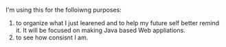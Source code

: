 I'm using this for the folloiwng purposes:
  1. to organize what I just learened and to help my future self better remind it. It will be focused on making Java based Web appliations.
  2. to see how consisnt I am.

<!--2025/Jan/09: Spring MVC - thymeleaf grammar & MessageSource
2025/Jan/10: Spring MVC - Error Code and Message - BindingFailure
2025/Jan/11: Spring MVC - Bean Validation
2025/Jan/12: Spring MVC - Servlet Filter
2025/Jan/13: Spring MVC - Servlet
2025/Jan/14: Spring MVC - Error Page in HTML & for API
2025/Jan/15: Spring MVC - ExceptionHandler & ControllerAdvice
2025/Jan/16: Spring MVC - Uploading files
2025/Jan/17: Spring - OOP & SOLID principles
2025/Jan/18: Spring - Spring Bean, @ComponentScan, @Autowired
2025/Jan/19: Spring - Constructor/Setter/Field Injetion, @Qualifier, @Primary
2025/Jan/20: Spring - Bean Scope: request
2025/Jan/21: JPA - why JPA
2025/Jan/22: JPA - Persistence Context
2025/Jan/23: JPA - Persistence Context:Flush matches persistence context and DB.
2025/Jan/24: JPA - Mapping
2025/Jan/25: JPA - Mapping: Sequence
2025/jan/26: JPA - examples
2025/Jan/27: JPA - OnetoMany ManytoMany ManytoMany
2025/Jan/28: JPA - FetchType.LAZY
2025/Jan/29: JPA - JPQL
2025/Jan/30: JPA - FetchJoin
2025/Jan/31: JPA - bulk query and batchsize
2025/Feb/1: Spring MVC - ResponseBody, RestController(Controller + ResonseBody), PathVariable
2025/Feb/2 : JPA - Entities are identified by their @Id in persistence context. Therefore, same instance will be returned in Persistence Context(isEqualto-test will be passed).
2025/Feb/3 : JPA - Bidirectional Relationship
2025/Feb/4 : JPA - Practice: Reository - @Repository @RequiredArgsConstructor
                             Entity - @Entity @Getter for class. @Id/@eneratedValue/@ManyToOne,@JoinColumn(name= "item_id") for an attribute (private Item item, for example).
2025/Feb/5 : JPA - @Valid & BindingResult
2025/Feb/6 : JPA - Merge (Don't use it. Use 'Dirty Chekcing', instead)
2025/Feb/7 : JPA - When updating data of an Entity, make and use DTO as a parameter for an updating method. Don't use/expose Entity in the updating method.
2025/Feb/8 : SpringBoot - Project: Golden Kimchi started
2025/Feb/14 : Python : Data Structure - List(Array), Stack, Que, LinkedList
2025/Feb/15 : Python : Data Structure - HashMap, Binary Tree, Heap
2025/Feb/16 : Python : Data Structure - Binary Search Tree
2025/Feb/17 : Python : AVL Tree, Black and Red Tree
2025/Feb/19 : Golden Kimchi - Built connection to Binance API (for automatic trading, and price info) & X API (for # of being mentioned data for some keywords in trading) .
2025/Feb/20 : Golden Kimchi - Refactored
2025/Feb/23 : Golden Kimchi - Working on Google Login: I'm redirected to google-log-in page even when I select my google-account.
2025/Feb/25 : Golden Kimchi - added favorite coin list
2025/Feb/28 : Golden Kimchi - Decided to use google trend instead of mentions in X
2026/Mar/1  : Golden Kimchi - Still working on contrarian indicator (google trend) work.
2026/Mar/2~6 : Golden Kimchi - Still..
2026/Mar/7 : Golden Kimchi - decided to use html provided by google trend
2026/Mar/8~9 : C.S Study - Network
2026/Mar/11 : C.S Study - Network
2026/Mar/12 : Golden Kimchi - Put google-trend (automatically updating) in the middle of the page called 'Market Indicator'
2026/Mar/13~15 Applied for a job position and reviewed my project Golden Kimchi
-->

<!---
Ggomduri/Ggomduri is a ✨ special ✨ repository because its `README.md` (this file) appears on your GitHub profile.
You can click the Preview link to take a look at your changes.
--->
